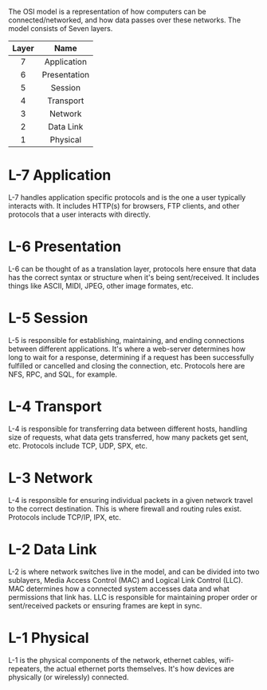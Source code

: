 The OSI model is a representation of how computers can be connected/networked, and how data passes over these networks. The model consists of Seven layers.

| Layer |     Name     |
|:-----:|:------------:|
|   7   | Application  |
|   6   | Presentation |
|   5   |   Session    |
|   4   |  Transport   |
|   3   |   Network    |
|   2   |  Data Link   |
|   1   |   Physical   |

# L-7 Application
L-7 handles application specific protocols and is the one a user typically interacts with. It includes HTTP(s) for browsers, FTP clients, and other protocols that a user interacts with directly.

# L-6 Presentation
L-6 can be thought of as a translation layer, protocols here ensure that data has the correct syntax or structure when it's being sent/received. It includes things like ASCII, MIDI, JPEG, other image formates, etc.

# L-5 Session
L-5 is responsible for establishing, maintaining, and ending connections between different applications. It's where a web-server determines how long to wait for a response, determining if a request has been successfully fulfilled or cancelled and closing the connection, etc. Protocols here are NFS, RPC, and SQL, for example.

# L-4 Transport
L-4 is responsible for transferring data between different hosts, handling size of requests, what data gets transferred, how many packets get sent, etc. Protocols include TCP, UDP, SPX, etc.

# L-3 Network
L-4 is responsible for ensuring individual packets in a given network travel to the correct destination. This is where firewall and routing rules exist. Protocols include TCP/IP, IPX, etc.


# L-2 Data Link
L-2 is where network switches live in the model, and can be divided into two sublayers, Media Access Control (MAC) and Logical Link Control (LLC). MAC determines how a connected system accesses data and what permissions that link has. LLC is responsible for maintaining proper order or sent/received packets or ensuring frames are kept in sync.

# L-1 Physical
L-1 is the physical components of the network, ethernet cables, wifi-repeaters, the actual ethernet ports themselves. It's how devices are physically (or wirelessly) connected. 